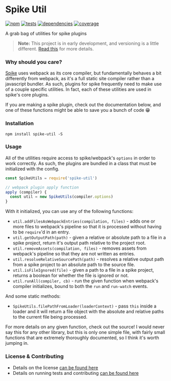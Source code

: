 # Spike Util

[![npm](http://img.shields.io/npm/v/spike-util.svg?style=flat)](https://badge.fury.io/js/spike-util) [![tests](http://img.shields.io/travis/static-dev/spike-util/master.svg?style=flat)](https://travis-ci.org/static-dev/spike-util) [![dependencies](http://img.shields.io/david/static-dev/spike-util.svg?style=flat)](https://david-dm.org/static-dev/spike-util) [![coverage](http://img.shields.io/coveralls/static-dev/spike-util.svg?style=flat)](https://coveralls.io/github/static-dev/spike-util)

A grab bag of utilities for spike plugins

> **Note:** This project is in early development, and versioning is a little different. [Read this](http://markup.im/#q4_cRZ1Q) for more details.

### Why should you care?

[Spike](http://github.com/static-dev/spike) uses webpack as its core compiler, but fundamentally behaves a bit differently from webpack, as it's a full static site compiler rather than a javascript bundler. As such, plugins for spike frequently need to make use of a couple specific utilities. In fact, each of these utilities are used in spike's core plugins.

If you are making a spike plugin, check out the documentation below, and one of these functions might be able to save you a bunch of code :grin:

### Installation

`npm install spike-util -S`

### Usage

All of the utilities require access to spike/webpack's `options` in order to work correctly. As such, the plugins are bundled in a class that must be initialized with the config.

```js
const SpikeUtils = require('spike-util')

// webpack plugin apply function
apply (compiler) {
  const util = new SpikeUtils(compiler.options)
}
```

With it initialized, you can use any of the following functions:

- `util.addFilesAsWebpackEntries(compilation, files)` - adds one or more files to webpack's pipeline so that it is processed without having to be `require`'d in an entry.
- `util.getOutputPath(path)` - given a relative or absolute path to a file in a spike project, return it's output path relative to the project root.
- `util.removeAssets(compilation, files)` - removes assets from webpack's pipeline so that they are not written as entries.
- `util.resolveRelativeSourcePath(path)` - resolves a relative output path from a spike project to an absolute path to the source file.
- `util.isFileIgnored(file)` - given a path to a file in a spike project, returns a boolean for whether the file is ignored or not.
- `util.runAll(compiler, cb)` - run the given function when webpack's compiler initializes, bound to both the `run` and `run-watch` events.

And some static methods:
- `SpikeUtils.filePathFromLoader(loaderContext)` - pass `this` inside a loader and it will return a file object with the absolute and relative paths to the current file being processed.

For more details on any given function, check out the source! I would never say this for any other library, but this is only one simple file, with fairly small functions that are extremely thoroughly documented, so I think it's worth jumping in.

### License & Contributing

- Details on the license [can be found here](LICENSE.md)
- Details on running tests and contributing [can be found here](contributing.md)

